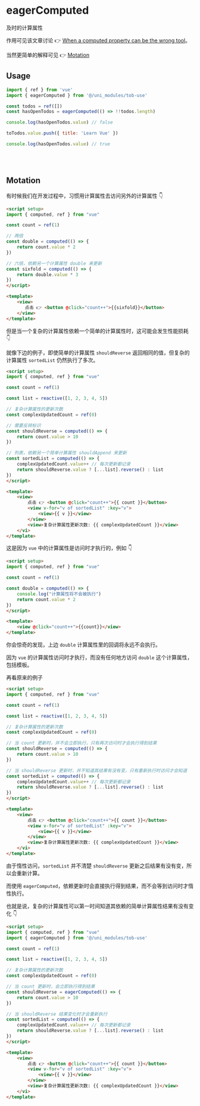 # eagerComputed

及时的计算属性

作用可见该文章讨论 👉 [When a computed property can be the wrong tool](https://dev.to/linusborg/vue-when-a-computed-property-can-be-the-wrong-tool-195j)。

当然更简单的解释可见 👉 [Motation](/tob-use/api/utilities/eagerComputed.html#Motation)

## Usage

```js
import { ref } from 'vue'
import { eagerComputed } from '@/uni_modules/tob-use'

const todos = ref([])
const hasOpenTodos = eagerComputed(() => !!todos.length)

console.log(hasOpenTodos.value) // false

toTodos.value.push({ title: 'Learn Vue' })

console.log(hasOpenTodos.value) // true
```

<br />
<br />

## Motation

有时候我们在开发过程中，习惯用计算属性去访问另外的计算属性 👇

<eagerComputed />

```html
<script setup>
import { computed, ref } from "vue"

const count = ref(1)

// 两倍
const double = computed(() => {
    return count.value * 2
})

// 六倍，依赖另一个计算属性 double 来更新
const sixfold = computed(() => {
    return double.value * 3
})
</script>

<template>
    <view>
       点击 👉 <button @click="count++">{{sixfold}}</button>
    </view>
</template>
```

但是当一个复杂的计算属性依赖一个简单的计算属性时，这可能会发生性能损耗 👇 

就像下边的例子，即使简单的计算属性 `shouldReverse` 返回相同的值，但复杂的计算属性 `sortedList` 仍然执行了多次。

<eagerComputed2 />

```html
<script setup>
import { computed, ref } from "vue"

const count = ref(1)

const list = reactive([1, 2, 3, 4, 5])

// 复杂计算属性的更新次数
const complexUpdatedCount = ref(0)

// 需要反转标识
const shouldReverse = computed(() => {
    return count.value > 10
})

// 列表，依赖另一个简单计算属性 shouldAppend 来更新
const sortedList = computed(() => {
    complexUpdatedCount.value++ // 每次更新都记录
    return shouldReverse.value ? [...list].reverse() : list
})
</script>

<template>
    <view>
        点击 👉 <button @click="count++">{{ count }}</button>
        <view v-for="v of sortedList" :key="v">
            <view>{{ v }}</view>
        </view>
        <view>复杂计算属性更新次数: {{ complexUpdatedCount }}</view>
    </vi>
</template>
```

这是因为 `vue` 中的计算属性是访问时才执行的，例如 👇

```html
<script setup>
import { computed, ref } from "vue"

const count = ref(1)

const double = computed(() => {
    console.log("计算属性将不会被执行")
    return count.value * 2
})
</script>

<template>
    <view @click="count++">{{count}}</view>
</template>
```

你会惊奇的发现，上边 `double` 计算属性里的回调将永远不会执行。  

因为 `vue` 的计算属性访问时才执行，而没有任何地方访问 `double` 这个计算属性，包括模板。

再看原来的例子

```html
<script setup>
import { computed, ref } from "vue"

const count = ref(1)

const list = reactive([1, 2, 3, 4, 5])

// 复杂计算属性的更新次数
const complexUpdatedCount = ref(0)

// 当 count 更新时，并不会立即执行，只有再次访问时才会执行得到结果
const shouldReverse = computed(() => {
    return count.value > 10
})

// 当 shouldReverse 更新时，并不知道其结果有没有变，只有重新执行时访问才会知道
const sortedList = computed(() => {
    complexUpdatedCount.value++ // 每次更新都记录
    return shouldReverse.value ? [...list].reverse() : list
})
</script>

<template>
    <view>
        点击 👉 <button @click="count++">{{ count }}</button>
        <view v-for="v of sortedList" :key="v">
            <view>{{ v }}</view>
        </view>
        <view>复杂计算属性更新次数: {{ complexUpdatedCount }}</view>
    </vi>
</template>
```

由于惰性访问，`sortedList` 并不清楚 `shouldReverse` 更新之后结果有没有变，所以会重新计算。

而使用 `eagerComputed`，依赖更新时会直接执行得到结果，而不会等到访问时才惰性执行。

也就是说，复杂的计算属性可以第一时间知道其依赖的简单计算属性结果有没有变化 👇

<eagerComputed3 />

```html
<script setup>
import { computed, ref } from "vue"
import { eagerComputed } from '@/uni_modules/tob-use'

const count = ref(1)

const list = reactive([1, 2, 3, 4, 5])

// 复杂计算属性的更新次数
const complexUpdatedCount = ref(0)

// 当 count 更新时，会立即执行得到结果
const shouldReverse = eagerComputed(() => {
    return count.value > 10
})

// 当 shouldReverse 结果变化时才会重新执行
const sortedList = computed(() => {
    complexUpdatedCount.value++ // 每次更新都记录
    return shouldReverse.value ? [...list].reverse() : list
})
</script>

<template>
    <view>
        点击 👉 <button @click="count++">{{ count }}</button>
        <view v-for="v of sortedList" :key="v">
            <view>{{ v }}</view>
        </view>
        <view>复杂计算属性更新次数: {{ complexUpdatedCount }}</view>
    </vi>
</template>
```